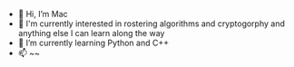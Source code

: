 - 👋 Hi, I’m Mac
- 👀 I'm currently interested in rostering algorithms and cryptogorphy and anything else I can learn along the way 
- 🌱 I’m currently learning Python and C++
- 📫 ~~
